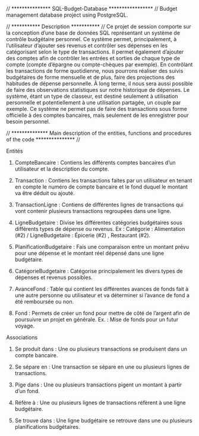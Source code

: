 // *************** SQL-Budget-Database ***************** //
Budget management database project using PostgreSQL.

// *********** Description *********** //
Ce projet de session comporte sur la conception d’une base de données SQL représentant un système de contrôle budgétaire personnel. Ce système permet, principalement, à l’utilisateur d’ajouter ses revenus et contrôler ses dépenses en les catégorisant selon le type de transactions. Il permet également d’ajouter des comptes afin de contrôler les entrées et sorties de chaque type de compte (compte d’épargne ou compte-chèques par exemple). En contrôlant les transactions de forme quotidienne, nous pourrons réaliser des suivis budgétaires de forme mensuelle et de plus, faire des projections des habitudes de dépense personnelle. À long terme, il nous sera aussi possible de faire des observations statistiques sur notre historique de dépenses.
Le système, étant un type de classeur, est destiné seulement à utilisation personnelle et potentiellement à une utilisation partagée, un couple par exemple. Ce système ne permet pas de faire des transactions sous forme officielle à des comptes bancaires, mais seulement de les enregistrer pour besoin personnel.


// ************** Main description of the entities, functions and procedures of the code *************** //

Entités
1. CompteBancaire : Contiens les différents comptes bancaires d’un utilisateur et la description du compte.

2. Transaction : Contiens les transactions faites par un utilisateur en tenant en compte le numéro de compte bancaire et le fond duquel le montant va être déduit ou ajouté.

3. TransactionLigne : Contiens de différentes lignes de transactions qui vont contenir plusieurs transactions regroupées dans une ligne.

4. LigneBudgetaire : Divise les différentes catégories budgétaires sous différents types de dépense ou revenus. Ex : Catégorie : Alimentation (#2) / LigneBudgetaire : Épicerie (#2) , Restaurant (#2).

5. PlanificationBudgetaire : Fais une comparaison entre un montant prévu pour une dépense et le montant réel dépensé dans une ligne budgétaire.

6. CatégorieBudgetaire : Catégorise principalement les divers types de dépenses et revenus possibles.

7. AvanceFond : Table qui contient les différentes avances de fonds fait à une autre personne ou utilisateur et va déterminer si l’avance de fond a été remboursée ou non.

8. Fond : Permets de créer un fond pour mettre de côté de l’argent afin de poursuivre un projet en générale. Ex. : Mise de fonds pour un futur voyage.

Associations
1. Se produit dans : Une ou plusieurs transactions se produisent dans un compte bancaire.

2. Se sépare en : Une transaction se sépare en une ou plusieurs lignes de transactions.

3. Pige dans : Une ou plusieurs transactions pigent un montant à partir d’un fond.

4. Réfère à : Une ou plusieurs lignes de transactions réfèrent à une ligne budgétaire.

5. Se trouve dans : Une ligne budgétaire se retrouve dans une ou plusieurs planifications budgétaires.


